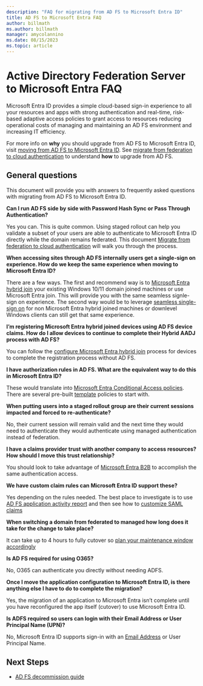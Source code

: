 ```yaml
---
description: "FAQ for migrating from AD FS to Microsoft Entra ID"
title: AD FS to Microsoft Entra FAQ
author: billmath
ms.author: billmath
manager: amycolannino
ms.date: 08/15/2023
ms.topic: article
---
```




# Active Directory Federation Server to Microsoft Entra FAQ

Microsoft Entra ID provides a simple cloud-based sign-in experience to all your resources and apps with strong authentication and real-time, risk-based adaptive access policies to grant access to resources reducing operational costs of managing and maintaining an AD FS environment and increasing IT efficiency.

For more info on **why** you should upgrade from AD FS to Microsoft Entra ID, visit [moving from AD FS to Microsoft Entra ID](https://aka.ms/adfs2aad). See [migrate from federation to cloud authentication](/azure/active-directory/hybrid/migrate-from-federation-to-cloud-authentication) to understand **how** to upgrade from AD FS.

## General questions

This document will provide you with answers to frequently asked questions with migrating from AD FS to Microsoft Entra ID.  

**Can I run AD FS side by side with Password Hash Sync or Pass Through Authentication?**

Yes you can. This is quite common. Using staged rollout can help you validate a subset of your users are able to authenticate to Microsoft Entra ID directly while the domain remains federated. This document [Migrate from federation to cloud authentication](/azure/active-directory/hybrid/migrate-from-federation-to-cloud-authentication) will walk you through the process.

**When accessing sites through AD FS internally users get a single-sign on experience. How do we keep the same experience when moving to Microsoft Entra ID?**

There are a few ways. The first and recommend way is to [Microsoft Entra hybrid join](/azure/active-directory/devices/concept-azure-ad-join-hybrid) your existing Windows 10/11 domain joined machines or use Microsoft Entra join. This will provide you with the same seamless signle-sign on experience. The second way would be to leverage [seamless single-sign on](/azure/active-directory/hybrid/how-to-connect-sso-how-it-works) for non Microsoft Entra hybrid joined machines or downlevel Windows clients can still get that same experience.

**I’m registering Microsoft Entra hybrid joined devices using AD FS device claims. How do I allow devices to continue to complete their Hybrid AADJ process with AD FS?**

You can follow the [configure Microsoft Entra hybrid join](/azure/active-directory/devices/howto-hybrid-azure-ad-join#managed-domains) process for devices to complete the registration process without AD FS.  

**I have authorization rules in AD FS. What are the equivalent way to do this in Microsoft Entra ID?**

These would translate into [Microsoft Entra Conditional Access policies](/azure/active-directory/conditional-access/overview). There are several pre-built [template](/azure/active-directory/conditional-access/concept-conditional-access-policy-common) policies to start with.

**When putting users into a staged rollout group are their current sessions impacted and forced to re-authenticate?**

No, their current session will remain valid and the next time they would need to authenticate they would authenticate using managed authentication instead of federation.

**I have a claims provider trust with another company to access resources? How should I move this trust relationship?**

You should look to take advantage of [Microsoft Entra B2B](/azure/active-directory/external-identities/what-is-b2b) to accomplish the same authentication access.

**We have custom claim rules can Microsoft Entra ID support these?**

Yes depending on the rules needed. The best place to investigate is to use [AD FS application activity report](/azure/active-directory/manage-apps/migrate-adfs-application-activity) and then see how to [customize SAML claims](/azure/active-directory/develop/active-directory-saml-claims-customization)

**When switching a domain from federated to managed how long does it take for the change to take place?**

It can take up to 4 hours to fully cutover so [plan your maintenance window accordingly](/azure/active-directory/hybrid/migrate-from-federation-to-cloud-authentication#plan-the-maintenance-window)

**Is AD FS required for using O365?** 

No, O365 can authenticate you directly without needing ADFS.

**Once I move the application configuration to Microsoft Entra ID, is there anything else I have to do to complete the migration?**

Yes, the migration of an application to Microsoft Entra isn’t complete until you have reconfigured the app itself (cutover) to use Microsoft Entra ID.

**Is ADFS required so users can login with their Email Address or User Principal Name (UPN)?** 

No, Microsoft Entra ID supports sign-in with an [Email Address](/azure/active-directory/authentication/howto-authentication-use-email-signin) or User Principal Name.



## Next Steps
- [AD FS decommission guide](adfs-decommission-guide.md)
